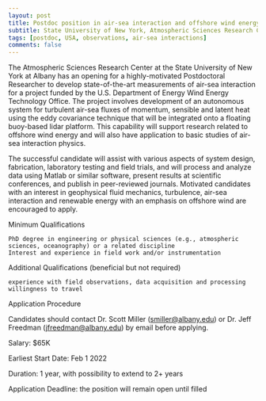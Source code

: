```yaml
---
layout: post
title: Postdoc position in air-sea interaction and offshore wind energy (Albany, New York)
subtitle: State University of New York, Atmospheric Sciences Research Center
tags: [postdoc, USA, observations, air-sea interactions]
comments: false
---
```

The Atmospheric Sciences Research Center at the State University of New York at Albany has an opening for a highly-motivated Postdoctoral Researcher to develop state-of-the-art measurements of air-sea interaction for a project funded by the U.S. Department of Energy Wind Energy Technology Office. The project involves development of an autonomous system for turbulent air-sea fluxes of momentum, sensible and latent heat using the eddy covariance technique that will be integrated onto a floating buoy-based lidar platform. This capability will support research related to offshore wind energy and will also have application to basic studies of air-sea interaction physics. 

The successful candidate will assist with various aspects of system design, fabrication, laboratory testing and field trials, and will process and analyze data using Matlab or similar software, present results at scientific conferences, and publish in peer-reviewed journals. Motivated candidates with an interest in geophysical fluid mechanics, turbulence, air-sea interaction and renewable energy with an emphasis on offshore wind are encouraged to apply.

Minimum Qualifications 

    PhD degree in engineering or physical sciences (e.g., atmospheric sciences, oceanography) or a related discipline  
    Interest and experience in field work and/or instrumentation

Additional Qualifications (beneficial but not required) 

    experience with field observations, data acquisition and processing
    willingness to travel 

Application Procedure 

Candidates should contact Dr. Scott Miller (smiller@albany.edu) or Dr. Jeff Freedman (jfreedman@albany.edu) by email before applying. 

Salary: $65K

Earliest Start Date: Feb 1 2022

Duration: 1 year, with possibility to extend to 2+ years 

Application Deadline: the position will remain open until filled
